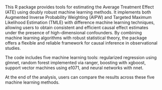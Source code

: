 This R package provides tools for estimating the Average Treatment Effect (ATE) using doubly robust machine learning methods. 
It implements both Augmented Inverse Probability Weighting (AIPW) and Targeted Maximum Likelihood Estimation (TMLE) with difference 
machine learning techniques, allowing users to obtain consistent and efficient causal effect estimates under the presence of high-dimensional confounders.
By combining machine learning algorithms with robust statistical theory, the package offers a flexible and reliable framework for 
causal inference in observational studies.

The code includes five machine learning tools: regularized regression using glmnet, random forest implemented via ranger, 
boosting with xgboost, support vector machines using e1071, and neural networks with nnet.

At the end of the analysis, users can compare the results across these five machine learning methods.
